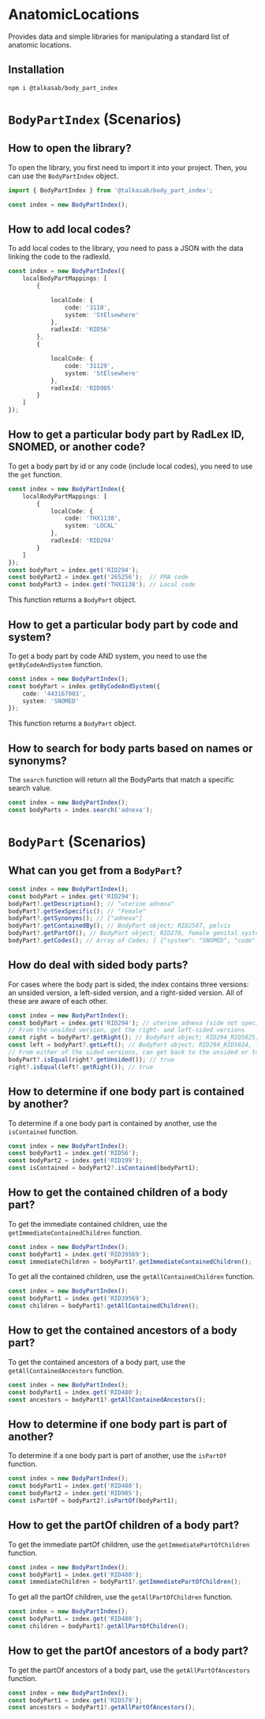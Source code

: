 # AnatomicLocations

Provides data and simple libraries for manipulating a standard list of anatomic locations.

## Installation

```console
npm i @talkasab/body_part_index
```

# `BodyPartIndex` (Scenarios)

## How to open the library?

To open the library, you first need to import it into your project. Then, you can use the `BodyPartIndex` object.

```typescript
import { BodyPartIndex } from '@talkasab/body_part_index';

const index = new BodyPartIndex();
```

## How to add local codes?

To add local codes to the library, you need to pass a JSON with the data linking the code to the radlexId.

```typescript
const index = new BodyPartIndex({
    localBodyPartMappings: [
        {

            localCode: {
                code: '3110',
                system: 'StElsewhere'
            },
            radlexId: 'RID56'
        },
        {

            localCode: {
                code: '31129',
                system: 'StElsewhere'
            },
            radlexId: 'RID905'
        }
    ]
});
```

## How to get a particular body part by RadLex ID, SNOMED, or another code?

To get a body part by id or any code (include local codes), you need to use the `get` function.

```typescript
const index = new BodyPartIndex({
    localBodyPartMappings: [
        { 
            localCode: { 
                code: 'THX1138', 
                system: 'LOCAL' 
            }, 
            radlexId: 'RID294' 
        }
    ]
});
const bodyPart = index.get('RID294');
const bodyPart2 = index.get('265256');  // FMA code
const bodyPart3 = index.get('THX1138'); // Local code
```

This function returns a `BodyPart` object.

## How to get a particular body part by code and system?

To get a body part by code AND system, you need to use the `getByCodeAndSystem` function.

```typescript
const index = new BodyPartIndex();
const bodyPart = index.getByCodeAndSystem({
    code: '443167003',
    system: 'SNOMED'
});
```
This function returns a `BodyPart` object.

## How to search for body parts based on names or synonyms?

The `search` function will return all the BodyParts that match a specific search value.

```typescript
const index = new BodyPartIndex();
const bodyParts = index.search('adnexa');
```

# `BodyPart` (Scenarios)

## What can you get from a `BodyPart`?
```typescript
const index = new BodyPartIndex();
const bodyPart = index.get('RID294');
bodyPart?.getDescription(); // "uterine adnexa"
bodyPart?.getSexSpecific(); // "Female"
bodyPart?.getSynonyms(); // ["adnexa"]
bodyPart?.getContainedBy(); // BodyPart object; RID2507, pelvis
bodyPart?.getPartOf(); // BodyPart object; RID270, female genital system
bodyPart?.getCodes(); // Array of Codes; [ {"system": "SNOMED", "code": "53065001"}, ... ]
```
## How do deal with sided body parts?

For cases where the body part is sided, the index contains three versions: an unsided version, a left-sided version, and a right-sided version. All of these are aware of each other.

```typescript
const index = new BodyPartIndex();
const bodyPart = index.get('RID294'); // uterine adnexa (side not specified)
// From the unsided version, get the right- and left-sided versions
const right = bodyPart?.getRight(); // BodyPart object; RID294_RID5825, right uterine adnexa
const left = bodyPart?.getLeft(); // BodyPart object; RID294_RID5824, left uterine adnexa
// From either of the sided versions, can get back to the unsided or to the other side
bodyPart?.isEqual(right?.getUnsided()); // true
right?.isEqual(left?.getRight()); // true
```

## How to determine if one body part is contained by another?

To determine if a one body part is contained by another, use the `isContained` function.

```typescript
const index = new BodyPartIndex();
const bodyPart1 = index.get('RID56');
const bodyPart2 = index.get('RID199');
const isContained = bodyPart2?.isContained(bodyPart1);
```

## How to get the contained children of a body part?

To get the immediate contained children, use the `getImmediateContainedChildren` function.

```typescript
const index = new BodyPartIndex();
const bodyPart1 = index.get('RID39569');
const immediateChildren = bodyPart1?.getImmediateContainedChildren();
```

To get all the contained children, use the `getAllContainedChildren` function.

```typescript
const index = new BodyPartIndex();
const bodyPart1 = index.get('RID39569');
const children = bodyPart1?.getAllContainedChildren();
```

## How to get the contained ancestors of a body part?

To get the contained ancestors of a body part, use the `getAllContainedAncestors` function.

```typescript
const index = new BodyPartIndex();
const bodyPart1 = index.get('RID480');
const ancestors = bodyPart1?.getAllContainedAncestors();
```

## How to determine if one body part is part of another?

To determine if a one body part is part of another, use the `isPartOf` function.

```typescript
const index = new BodyPartIndex();
const bodyPart1 = index.get('RID480');
const bodyPart2 = index.get('RID905');
const isPartOf = bodyPart2?.isPartOf(bodyPart1);
```

## How to get the partOf children of a body part?

To get the immediate partOf children, use the `getImmediatePartOfChildren` function.

```typescript
const index = new BodyPartIndex();
const bodyPart1 = index.get('RID480');
const immediateChildren = bodyPart1?.getImmediatePartOfChildren();
```

To get all the partOf children, use the `getAllPartOfChildren` function.

```typescript
const index = new BodyPartIndex();
const bodyPart1 = index.get('RID480');
const children = bodyPart1?.getAllPartOfChildren();
```

## How to get the partOf ancestors of a body part?

To get the partOf ancestors of a body part, use the `getAllPartOfAncestors` function.

```typescript
const index = new BodyPartIndex();
const bodyPart1 = index.get('RID579');
const ancestors = bodyPart1?.getAllPartOfAncestors();
```